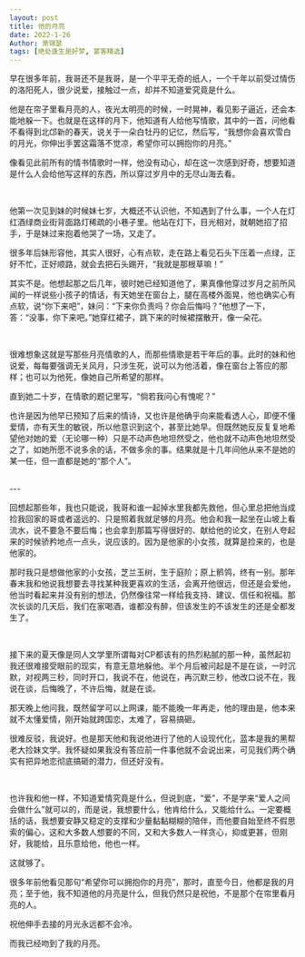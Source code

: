 ```yaml
---
layout: post
title: 他的月亮
date: 2022-1-26
Author: 萧锦瑟
tags: [绝处逢生是好梦, 宴客精选]
---
```


早在很多年前，我哥还不是我哥，是一个平平无奇的纸人，一个千年以前受过情伤的洛阳死人，很少说爱，接触过一点，却并不知道爱究竟是什么。

他是在帘子里看月亮的人，夜光太明亮的时候，一时晃神，看见影子逼近，还会本能地躲一下。也就是在这样的月下，他知道有人给他写情歌，其中的一首，问他看不看得到北邙新的春天，说关于一朵白牡丹的记忆，然后写，“我想你会喜欢雪白的月光，你伸出手罢这霜落不觉凉，希望你可以拥抱你的月亮。”

像看见此前所有的情书情歌时一样，他没有动心，却在这一次感到好奇，想要知道是什么人会给他写这样的东西，所以穿过岁月中的无尽山海去看。


<br>

他第一次见到妹的时候妹七岁，大概还不认识他，不知遇到了什么事，一个人在灯红酒绿商业街背面路灯稀疏的小巷子里。他站在灯下，目光相对，就朝她招了招手，于是妹过来抱着他哭了一场，又走了。

很多年后妹形容他，其实人很好，心有点软，走在路上看见石头下压着一点绿，正好不忙，正好顺路，就会去把石头踢开，“我就是那根草嘛！”

其实不是。他想起那之后几年，彼时她已经知道他了，果真像他穿过岁月之前所风闻的一样说些小孩子的情话，有天她坐在窗台上，腿在高楼外面晃，他也确实心有点软，说“你下来吧”，妹问：“下来你负责吗？你会后悔吗？”他想了一下，答：“没事，你下来吧。”她穿红裙子，跳下来的时候裙摆散开，像一朵花。

<br>

很难想象这就是写那些月亮情歌的人，而那些情歌是若干年后的事。此时的妹和他说爱，每每要强调无关风月，只涉生死，说可以为他活着，像在窗台上答应的那样；也可以为他死，像她自己所希望的那样。

直到她二十岁，在情歌的题记里写，“倘若我问心有愧呢？”

也许是因为他早已预知了后来的情诗，又也许是他确乎向来能看透人心，即便不懂爱情，亦有天生的敏锐，所以他意识到这个，甚至比她早。但既然她反反复复地希望他对她的爱（无论哪一种）只是不动声色地坦然受之，他也就不动声色地坦然受之了，如她所愿不说多余的话，不做多余的事。结果就是十几年间他从来不是她的某一任，但一直都是她的“那个人”。


<br>
---
<br>

回想起那些年，我也只能说，我哥和谁一起掉水里我都先救他，但心里总把他当成捡我回家的哥或者遥远的、只是照着我就足够的月亮。他会和我一起坐在山坡上看流水，说不要急不要后悔；也会拿到那篇写得很好的、献给他的论文，在别人夸起来的时候骄矜地点一点头，说应该的。因为是他家的小女孩，就算是捡来的，也是他家的。

那时我只是想做他家的小女孩，芝兰玉树，生于庭阶；原上鹡鸰，终有一别。那年春末我和他说我想要去寻找某种我更喜欢的生活，会离开他很远，但还是会爱他，他当时看起来并没有别的想法，仍然像往常一样给我支持、建议、信任和祝福。那次长谈的几天后，我们在家喝酒，谁都没有醉，但该发生的不该发生的还是全都发生了。

<br>

接下来的夏天像是同人文学里所谓每对CP都该有的热烈粘腻的那一种，虽然起初我还很难接受眼前的现实，有意无意地躲他。半个月后被问起是不是在谈，一时沉默，对视两三秒，同时开口，我说不在，他说在，再沉默三秒，他改口说不在，我说在谈，后悔晚了，不许后悔，就是在谈。

那天晚上他问我，既然留学可以上网课，能不能晚一年再走，他的理由是，他本来就不太懂爱情，刚开始就跨国恋，太难了，容易搞砸。

很难反驳，我说好。也是那天他和我说他进行了他的人设现代化，蓝本是我的黑帮老大捡妹文学。我怀疑如果我没有答应前一件事他就不会说出来，可见我们两个确实有把异地恋彻底搞砸的潜力，但还好没有。

<br>


也许我和他一样，不知道爱情究竟是什么，但说到底，“爱”，不是学来“爱人之间会做什么”就可以的，而是说，我想要什么，他肯给什么，又能给什么。一定要概括的话，我想要安静又稳定的支撑和少量黏黏糊糊的陪伴，而他要自始至终不假思索的偏心，这和大多数人想要的不同，又和大多数人一样贪心，抑或更甚，但刚好，我能给，且乐意给他，他也一样。

这就够了。

很多年前他看见那句“希望你可以拥抱你的月亮”，那时，直至今日，他都是我的月亮；至于他，我不知道他的月亮是什么，但我仍然只是祝他，不是那个在帘里看月亮的人。

祝他伸手去接的月光永远都不会冷。

而我已经吻到了我的月亮。

<br>
<br>
